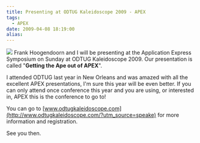 ```yaml
---
title: Presenting at ODTUG Kaleidoscope 2009 - APEX
tags:
  - APEX
date: 2009-04-08 18:19:00
alias:
---
```


[![](http://www.odtugkaleidoscope.com/webbutton.jpg)](http://www.odtugkaleidoscope.com/?utm_source=speake)
Frank Hoogendoorn and I will be presenting at the Application Express Symposium on Sunday at ODTUG Kaleidoscope 2009\. Our presentation is called "<span style="font-weight:bold;">Getting the Ape out of APEX</span>".

I attended ODTUG last year in New Orleans and was amazed with all the excellent APEX presentations, I'm sure this year will be even better. If you can only attend once conference this year and you are using, or interested in, APEX this is the conference to go to!

You can go to [www.odtugkaleidoscope.com](http://www.odtugkaleidoscope.com/?utm_source=speake) for more information and registration.

See you then.